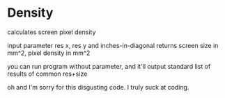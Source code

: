 # Density
calculates screen pixel density

input parameter res x, res y and inches-in-diagonal
returns screen size in mm^2, pixel density in mm^2

you can run program without parameter, and it'll output standard list of results of common res+size

oh and I'm sorry for this disgusting code. I truly suck at coding.

